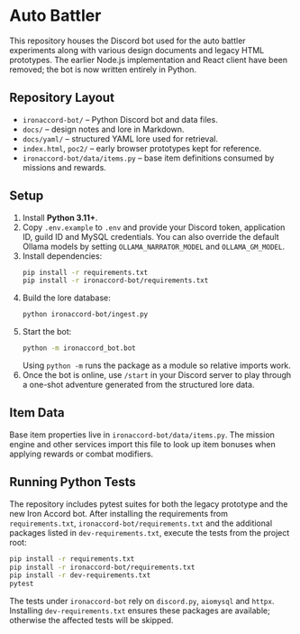# Auto Battler

This repository houses the Discord bot used for the auto battler experiments along with various design documents and legacy HTML prototypes. The earlier Node.js implementation and React client have been removed; the bot is now written entirely in Python.

## Repository Layout

- `ironaccord-bot/` – Python Discord bot and data files.
- `docs/` – design notes and lore in Markdown.
- `docs/yaml/` – structured YAML lore used for retrieval.
- `index.html`, `poc2/` – early browser prototypes kept for reference.
- `ironaccord-bot/data/items.py` – base item definitions consumed by missions and rewards.

## Setup

1. Install **Python 3.11+**.
2. Copy `.env.example` to `.env` and provide your Discord token, application ID, guild ID and MySQL credentials. You can also override the default Ollama models by setting `OLLAMA_NARRATOR_MODEL` and `OLLAMA_GM_MODEL`.
3. Install dependencies:
   ```bash
   pip install -r requirements.txt
   pip install -r ironaccord-bot/requirements.txt
   ```
4. Build the lore database:
   ```bash
   python ironaccord-bot/ingest.py
   ```
5. Start the bot:
   ```bash
   python -m ironaccord_bot.bot
   ```
   Using `python -m` runs the package as a module so relative imports work.
6. Once the bot is online, use `/start` in your Discord server to play through a one-shot adventure generated from the structured lore data.

## Item Data

Base item properties live in `ironaccord-bot/data/items.py`. The mission engine and other services import this file to look up item bonuses when applying rewards or combat modifiers.

## Running Python Tests

The repository includes pytest suites for both the legacy prototype and the new
Iron Accord bot. After installing the requirements from `requirements.txt`,
`ironaccord-bot/requirements.txt` and the additional packages listed in
`dev-requirements.txt`, execute the tests from the project root:

```bash
pip install -r requirements.txt
pip install -r ironaccord-bot/requirements.txt
pip install -r dev-requirements.txt
pytest
```

The tests under `ironaccord-bot` rely on `discord.py`, `aiomysql` and `httpx`.
Installing `dev-requirements.txt` ensures these packages are available;
otherwise the affected tests will be skipped.
